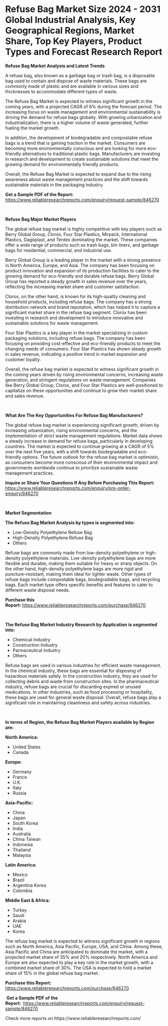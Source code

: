 <p><h1>Refuse Bag Market Size 2024 - 2031 Global Industrial Analysis, Key Geographical Regions, Market Share, Top Key Players, Product Types and Forecast Research Report</h1></p><p><strong>Refuse Bag Market Analysis and Latest Trends</strong></p>
<p><p>A refuse bag, also known as a garbage bag or trash bag, is a disposable bag used to contain and dispose of waste materials. These bags are commonly made of plastic and are available in various sizes and thicknesses to accommodate different types of waste.</p><p>The Refuse Bag Market is expected to witness significant growth in the coming years, with a projected CAGR of 6% during the forecast period. The increasing focus on waste management and environmental sustainability is driving the demand for refuse bags globally. With growing urbanization and industrialization, there is a higher volume of waste generated, further fueling the market growth.</p><p>In addition, the development of biodegradable and compostable refuse bags is a trend that is gaining traction in the market. Consumers are becoming more environmentally conscious and are looking for more eco-friendly alternatives to traditional plastic bags. Manufacturers are investing in research and development to create sustainable solutions that meet the growing demand for environmentally friendly products.</p><p>Overall, the Refuse Bag Market is expected to expand due to the rising awareness about waste management practices and the shift towards sustainable materials in the packaging industry.</p></p>
<p><strong>Get a Sample PDF of the Report:&nbsp;</strong> <a href="https://www.reliableresearchreports.com/enquiry/request-sample/846270">https://www.reliableresearchreports.com/enquiry/request-sample/846270</a></p>
<p>&nbsp;</p>
<p><strong>Refuse Bag Major Market Players</strong></p>
<p><p>The global refuse bag market is highly competitive with key players such as Berry Global Group, Clorox, Four Star Plastics, Mirpack, International Plastics, Dagöplast, and Terdex dominating the market. These companies offer a wide range of products such as trash bags, bin liners, and garbage bags for residential, commercial, and industrial use.</p><p>Berry Global Group is a leading player in the market with a strong presence in North America, Europe, and Asia. The company has been focusing on product innovation and expansion of its production facilities to cater to the growing demand for eco-friendly and durable refuse bags. Berry Global Group has reported a steady growth in sales revenue over the years, reflecting the increasing market share and customer satisfaction.</p><p>Clorox, on the other hand, is known for its high-quality cleaning and household products, including refuse bags. The company has a strong distribution network and brand reputation, which has helped it to capture a significant market share in the refuse bag segment. Clorox has been investing in research and development to introduce innovative and sustainable solutions for waste management.</p><p>Four Star Plastics is a key player in the market specializing in custom packaging solutions, including refuse bags. The company has been focusing on providing cost-effective and eco-friendly products to meet the changing needs of consumers. Four Star Plastics has shown steady growth in sales revenue, indicating a positive trend in market expansion and customer loyalty.</p><p>Overall, the refuse bag market is expected to witness significant growth in the coming years driven by rising environmental concerns, increasing waste generation, and stringent regulations on waste management. Companies like Berry Global Group, Clorox, and Four Star Plastics are well-positioned to capitalize on these opportunities and continue to grow their market share and sales revenue.</p></p>
<p>&nbsp;</p>
<p><strong>What Are The Key Opportunities For Refuse Bag Manufacturers?</strong></p>
<p><p>The global refuse bag market is experiencing significant growth, driven by increasing urbanization, rising environmental concerns, and the implementation of strict waste management regulations. Market data shows a steady increase in demand for refuse bags, particularly in developing countries. The market is expected to continue growing at a CAGR of 5% over the next five years, with a shift towards biodegradable and eco-friendly options. The future outlook for the refuse bag market is optimistic, as consumers become more conscious of their environmental impact and governments worldwide continue to prioritize sustainable waste management practices.</p></p>
<p><strong>Inquire or Share Your Questions If Any Before Purchasing This Report:</strong> <a href="https://www.reliableresearchreports.com/enquiry/pre-order-enquiry/846270">https://www.reliableresearchreports.com/enquiry/pre-order-enquiry/846270</a></p>
<p>&nbsp;</p>
<p><strong>Market Segmentation</strong></p>
<p><strong>The Refuse Bag Market Analysis by types is segmented into:</strong></p>
<p><ul><li>Low-Density Polyethylene Refuse Bag</li><li>High-Density Polyethylene Refuse Bag</li><li>Others</li></ul></p>
<p><p>Refuse bags are commonly made from low-density polyethylene or high-density polyethylene materials. Low-density polyethylene bags are more flexible and durable, making them suitable for heavy or sharp objects. On the other hand, high-density polyethylene bags are more rigid and puncture-resistant, making them ideal for lighter waste. Other types of refuse bags include compostable bags, biodegradable bags, and recycling bags. Each market type offers specific benefits and features to cater to different waste disposal needs.</p></p>
<p><strong>Purchase this Report:&nbsp;</strong><a href="https://www.reliableresearchreports.com/purchase/846270">https://www.reliableresearchreports.com/purchase/846270</a></p>
<p>&nbsp;</p>
<p><strong>The Refuse Bag Market Industry Research by Application is segmented into:</strong></p>
<p><ul><li>Chemical Industry</li><li>Construction Industry</li><li>Parmaceutical Industry</li><li>Others</li></ul></p>
<p><p>Refuse bags are used in various industries for efficient waste management. In the chemical industry, these bags are essential for disposing of hazardous materials safely. In the construction industry, they are used for collecting debris and waste from construction sites. In the pharmaceutical industry, refuse bags are crucial for discarding expired or unused medications. In other industries, such as food processing or hospitality, these bags are used for general waste disposal. Overall, refuse bags play a significant role in maintaining cleanliness and safety across industries.</p></p>
<p>&nbsp;</p>
<p><strong>In terms of Region, the Refuse Bag Market Players available by Region are:</strong></p>
<p>
    <p> <strong> North America: </strong>
        <ul>
            <li>United States</li>
            <li>Canada</li>
        </ul>
        </p> 
    <p> <strong> Europe: </strong>
        <ul>
            <li>Germany</li>
            <li>France</li>
            <li>U.K.</li>
            <li>Italy</li>
            <li>Russia</li>
        </ul>
        </p> 
    <p> <strong> Asia-Pacific: </strong>
        <ul>
            <li>China</li>
            <li>Japan</li>
            <li>South Korea</li>
            <li>India</li>
            <li>Australia</li>
            <li>China Taiwan</li>
            <li>Indonesia</li>
            <li>Thailand</li>
            <li>Malaysia</li>
        </ul>
        </p> 
    <p> <strong> Latin America: </strong>
        <ul>
            <li>Mexico</li>
            <li>Brazil</li>
            <li>Argentina Korea</li>
            <li>Colombia</li>
        </ul>
        </p> 
    <p> <strong> Middle East & Africa: </strong>
        <ul>
            <li>Turkey</li>
            <li>Saudi</li>
            <li>Arabia</li>
            <li>UAE</li>
            <li>Korea</li>
        </ul>
    </p>
    </p>
<p><p>The refuse bag market is expected to witness significant growth in regions such as North America, Asia Pacific, Europe, USA, and China. Among these, Asia Pacific and China are anticipated to dominate the market, with a projected market share of 35% and 20% respectively. North America and Europe are also expected to play a key role in the market growth, with a combined market share of 30%. The USA is expected to hold a market share of 15% in the global refuse bag market.</p></p>
<p><strong>Purchase this Report: </strong><a href="https://www.reliableresearchreports.com/purchase/846270">https://www.reliableresearchreports.com/purchase/846270</a></p>
<p>&nbsp;<strong>Get a Sample PDF of the Report:&nbsp;&nbsp;</strong><a href="https://www.reliableresearchreports.com/enquiry/request-sample/846270">https://www.reliableresearchreports.com/enquiry/request-sample/846270</a></p>
<p><strong></strong></p>
<p>Check more reports on https://www.reliableresearchreports.com/</p>